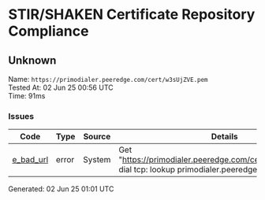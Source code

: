 # STIR/SHAKEN Certificate Repository Compliance

## Unknown

Name: `https://primodialer.peeredge.com/cert/w3sUjZVE.pem`\
Tested At: 02 Jun 25 00:56 UTC\
Time: 91ms

### Issues

| Code | Type | Source | Details |
|------|------|--------|---------|
| [e_bad_url](../../ISSUES/e_bad_url/README.md) | error | System | Get "https://primodialer.peeredge.com/cert/w3sUjZVE.pem": dial tcp: lookup primodialer.peeredge.com: no such host |

Generated: 02 Jun 25 01:01 UTC